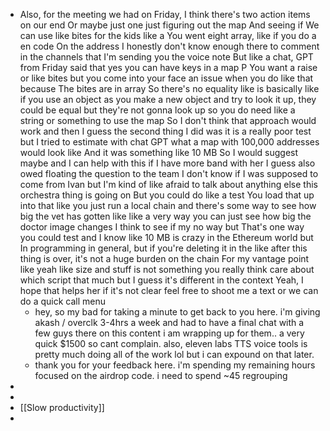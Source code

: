 - Also, for the meeting we had on Friday, I think there's two action items on our end Or maybe just one just figuring out the map And seeing if We can use like bites for the kids like a You went eight array, like if you do a en code On the address I honestly don't know enough there to comment in the channels that I'm sending you the voice note But like a chat, GPT from Friday said that yes you can have keys in a map P You want a raise or like bites but you come into your face an issue when you do like that because The bites are in array So there's no equality like is basically like if you use an object as you make a new object and try to look it up, they could be equal but they're not gonna look up so you do need like a string or something to use the map So I don't think that approach would work and then I guess the second thing I did was it is a really poor test but I tried to estimate with chat GPT what a map with 100,000 addresses would look like And it was something like 10 MB So I would suggest maybe and I can help with this if I have more band with her I guess also owed floating the question to the team I don't know if I was supposed to come from Ivan but I'm kind of like afraid to talk about anything else this orchestra thing is going on But you could do like a test You load that up into that like you just run a local chain and there's some way to see how big the vet has gotten like like a very way you can just see how big the doctor image changes I think to see if my no way but That's one way you could test and I know like 10 MB is crazy in the Ethereum world but In programming in general, but if you're deleting it in the like after this thing is over, it's not a huge burden on the chain For my vantage point like yeah like size and stuff is not something you really think care about which script that much but I guess it's different in the context Yeah, I hope that helps her if it's not clear feel free to shoot me a text or we can do a quick call menu
	- hey, so my bad for taking a minute to get back to you here. i'm giving akash / overclk 3-4hrs a week and had to have a final chat with a few guys there on this content i am wrapping up for them.. a very quick $1500 so cant complain. also, eleven labs TTS voice tools is pretty much doing all of the work lol but i can expound on that later.
	- thank you for your feedback here. i'm spending my remaining hours focused on the airdrop code. i need to spend ~45 regrouping
-
-
- [[Slow productivity]]
-